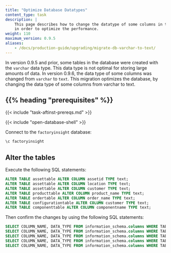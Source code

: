```yaml
---
title: "Optimize Database Datatypes"
content_type: task
description: |
    This page describes how to change the datatype of some columns in the database
    in order to optimize the performance.
weight: 110
maximum_version: 0.9.5
aliases:
    - /docs/production-guide/upgrading/migrate-db-varchar-to-text/
---
```


<!-- overview -->

In version 0.9.5 and prior, some tables in the database were created with the
`varchar` data type. This data type is not optimal for storing large amounts of
data. In version 0.9.6, the data type of some columns was changed from `varchar`
to `text`. This migration optimizes the database, by changing the data type of
some columns from varchar to text.

## {{% heading "prerequisites" %}}

{{< include "task-aftinst-prereqs.md" >}}

<!-- steps -->

{{< include "open-database-shell" >}}

Connect to the `factoryinsight` database:

```bash
\c factoryinsight
```

## Alter the tables

Execute the following SQL statements:

```sql
ALTER TABLE assettable ALTER COLUMN assetid TYPE text;
ALTER TABLE assettable ALTER COLUMN location TYPE text;
ALTER TABLE assettable ALTER COLUMN customer TYPE text;
ALTER TABLE producttable ALTER COLUMN product_name TYPE text;
ALTER TABLE ordertable ALTER COLUMN order_name TYPE text;
ALTER TABLE configurationtable ALTER COLUMN customer TYPE text;
ALTER TABLE componenttable ALTER COLUMN componentname TYPE text;
```

Then confirm the changes by using the following SQL statements:

```sql
SELECT COLUMN_NAME, DATA_TYPE FROM information_schema.columns WHERE TABLE_NAME = 'assettable';
SELECT COLUMN_NAME, DATA_TYPE FROM information_schema.columns WHERE TABLE_NAME = 'producttable';
SELECT COLUMN_NAME, DATA_TYPE FROM information_schema.columns WHERE TABLE_NAME = 'ordertable';
SELECT COLUMN_NAME, DATA_TYPE FROM information_schema.columns WHERE TABLE_NAME = 'configurationtable';
SELECT COLUMN_NAME, DATA_TYPE FROM information_schema.columns WHERE TABLE_NAME = 'componenttable';
```
